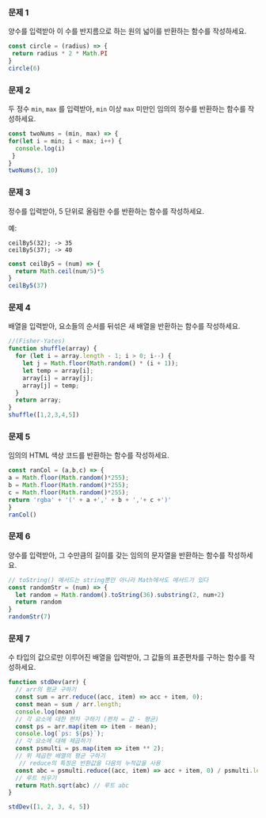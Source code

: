### 문제 1

양수를 입력받아 이 수를 반지름으로 하는 원의 넓이를 반환하는 함수를 작성하세요.
```js
const circle = (radius) => {
 return radius * 2 * Math.PI
}
circle(6)
```

### 문제 2

두 정수 `min`, `max` 를 입력받아, `min` 이상 `max` 미만인 임의의 정수를 반환하는 함수를 작성하세요.
```js
const twoNums = (min, max) => {
for(let i = min; i < max; i++) {
  console.log(i)
 }
}
twoNums(3, 10)

```

### 문제 3

정수를 입력받아, 5 단위로 올림한 수를 반환하는 함수를 작성하세요.

예:
```
ceilBy5(32); -> 35
ceilBy5(37); -> 40
```
```js
const ceilBy5 = (num) => {
  return Math.ceil(num/5)*5
}
ceilBy5(37)
```

### 문제 4

배열을 입력받아, 요소들의 순서를 뒤섞은 새 배열을 반환하는 함수를 작성하세요.
```js
//(Fisher-Yates)
function shuffle(array) {
  for (let i = array.length - 1; i > 0; i--) {
    let j = Math.floor(Math.random() * (i + 1));
    let temp = array[i];
    array[i] = array[j];
    array[j] = temp;
  }
  return array;
}
shuffle([1,2,3,4,5])
```
### 문제 5

임의의 HTML 색상 코드를 반환하는 함수를 작성하세요.
```js
const ranCol = (a,b,c) => {
a = Math.floor(Math.random()*255);
b = Math.floor(Math.random()*255);
c = Math.floor(Math.random()*255);
return 'rgba' + '(' + a +',' + b + ','+ c +')'
}
ranCol()
```

### 문제 6

양수를 입력받아, 그 수만큼의 길이를 갖는 임의의 문자열을 반환하는 함수를 작성하세요.
```js
// toString() 메서드는 string뿐만 아니라 Math에서도 메서드가 있다 
const randomStr = (num) => {
  let random = Math.random().toString(36).substring(2, num+2)
  return random
}
randomStr(7)
```
### 문제 7

수 타입의 값으로만 이루어진 배열을 입력받아, 그 값들의 표준편차를 구하는 함수를 작성하세요.
```js
function stdDev(arr) {
  // arr의 평균 구하기
  const sum = arr.reduce((acc, item) => acc + item, 0);
  const mean = sum / arr.length;
  console.log(mean)
  // 각 요소에 대한 편차 구하기 (편차 = 값 - 평균)
  const ps = arr.map(item => item - mean);
  console.log(`ps: ${ps}`);
  // 각 요소에 대해 제곱하기
  const psmulti = ps.map(item => item ** 2);
  // 위 제곱한 배열의 평균 구하기
   // reduce의 특징은 반환값을 다음의 누적값을 사용
  const abc = psmulti.reduce((acc, item) => acc + item, 0) / psmulti.length;
  // 루트 씌우기 
  return Math.sqrt(abc) // 루트 abc
}

stdDev([1, 2, 3, 4, 5])
```
